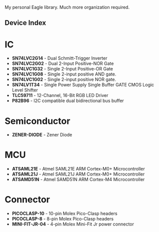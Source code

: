 My personal Eagle library. Much more organization required.


Device Index
------------

# IC
* **SN74LVC2G14** - Dual Schmitt-Trigger Inverter
* **SN74LVC2G02** - Dual 2-Input Positive-NOR Gate
* **SN74LVC1G32** - Single 2-Input Positive-OR Gate
* **SN74LVC1G08** - Single 2-input positive AND gate.
* **SN74LVC1G02** - Single 2-input positive NOR gate.
* **SN74LV1T34** - Single Power Supply Single Buffer GATE CMOS Logic Level Shifter
* **TLC59711** - 12-Channel, 16-Bit RGB LED Driver
* **P82B96** - I2C compatible dual bidirectional bus buffer

# Semiconductor
* **ZENER-DIODE** - Zener Diode

# MCU
* **ATSAML21E** - Atmel SAML21E ARM Cortex-M0+ Microcontroller
* **ATSAML21J** - Atmel SAML21J ARM Cortex-M0+ Microcontroller
* **ATSAMD51N** - Atmel SAMD51N ARM Cortex-M4 Microcontroller

# Connector
* **PICOCLASP-10** - 10-pin Molex Pico-Clasp headers
* **PICOCLASP-8** - 8-pin Molex Pico-Clasp headers
* **MINI-FIT-JR-04** - 4-pin Molex Mini-Fit Jr power connector
